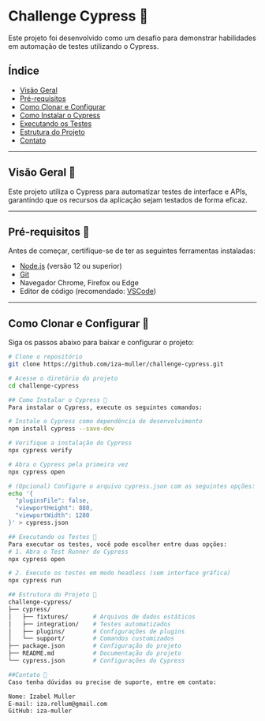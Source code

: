 # Challenge Cypress 🚀
Este projeto foi desenvolvido como um desafio para demonstrar habilidades em automação de testes utilizando o Cypress.

## Índice
- [Visão Geral](#visão-geral)
- [Pré-requisitos](#pré-requisitos)
- [Como Clonar e Configurar](#como-clonar-e-configurar)
- [Como Instalar o Cypress](#como-instalar-o-cypress)
- [Executando os Testes](#executando-os-testes)
- [Estrutura do Projeto](#estrutura-do-projeto)
- [Contato](#contato)

---

## Visão Geral 🚀
Este projeto utiliza o Cypress para automatizar testes de interface e APIs, garantindo que os recursos da aplicação sejam testados de forma eficaz.

---

## Pré-requisitos 🚀
Antes de começar, certifique-se de ter as seguintes ferramentas instaladas:
- [Node.js](https://nodejs.org/) (versão 12 ou superior)
- [Git](https://git-scm.com/)
- Navegador Chrome, Firefox ou Edge
- Editor de código (recomendado: [VSCode](https://code.visualstudio.com/))

---

## Como Clonar e Configurar 🚀
Siga os passos abaixo para baixar e configurar o projeto:

```bash
# Clone o repositório
git clone https://github.com/iza-muller/challenge-cypress.git

# Acesse o diretório do projeto
cd challenge-cypress

## Como Instalar o Cypress 🚀
Para instalar o Cypress, execute os seguintes comandos:

# Instale o Cypress como dependência de desenvolvimento
npm install cypress --save-dev

# Verifique a instalação do Cypress
npx cypress verify

# Abra o Cypress pela primeira vez
npx cypress open

# (Opcional) Configure o arquivo cypress.json com as seguintes opções:
echo '{
  "pluginsFile": false,
  "viewportHeight": 880,
  "viewportWidth": 1280
}' > cypress.json

## Executando os Testes 🚀
Para executar os testes, você pode escolher entre duas opções:
# 1. Abra o Test Runner do Cypress
npx cypress open

# 2. Execute os testes em modo headless (sem interface gráfica)
npx cypress run

## Estrutura do Projeto 🚀
challenge-cypress/
├── cypress/
│   ├── fixtures/       # Arquivos de dados estáticos
│   ├── integration/    # Testes automatizados
│   ├── plugins/        # Configurações de plugins
│   └── support/        # Comandos customizados
├── package.json        # Configuração do projeto
├── README.md           # Documentação do projeto
└── cypress.json        # Configurações do Cypress

##Contato 🚀
Caso tenha dúvidas ou precise de suporte, entre em contato:

Nome: Izabel Muller
E-mail: iza.rellum@gmail.com
GitHub: iza-muller
